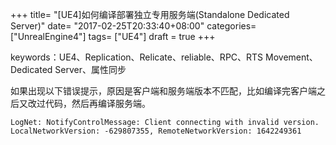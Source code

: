 +++
title= "[UE4]如何编译部署独立专用服务端(Standalone Dedicated Server)"
date= "2017-02-25T20:33:40+08:00"
categories= ["UnrealEngine4"]
tags= ["UE4"]
draft = true
+++

keywords：UE4、Replication、Relicate、reliable、RPC、RTS Movement、Dedicated Server、属性同步

如果出现以下错误提示，原因是客户端和服务端版本不匹配，比如编译完客户端之后又改过代码，然后再编译服务端。

    LogNet: NotifyControlMessage: Client connecting with invalid version. LocalNetworkVersion: -629807355, RemoteNetworkVersion: 1642249361


